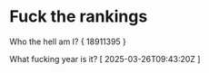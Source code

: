 # Fuck the rankings

Who the hell am I?
{ 18911395 }

What fucking year is it?
[ 2025-03-26T09:43:20Z ]
